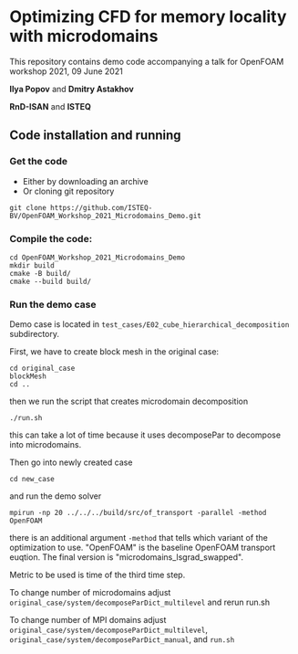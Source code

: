 Optimizing CFD for memory locality with microdomains
====================================================

This repository contains demo code accompanying a talk for OpenFOAM workshop 2021, 09 June 2021

**Ilya Popov** and **Dmitry Astakhov**

**RnD-ISAN** and **ISTEQ**

Code installation and running
-----------------------------

### Get the code

- Either by downloading an archive
- Or cloning git repository

```
git clone https://github.com/ISTEQ-BV/OpenFOAM_Workshop_2021_Microdomains_Demo.git
```

### Compile the code:

```
cd OpenFOAM_Workshop_2021_Microdomains_Demo
mkdir build
cmake -B build/
cmake --build build/
```

### Run the demo case

Demo case is located in `test_cases/E02_cube_hierarchical_decomposition` subdirectory.

First, we have to create block mesh in the original case:

```
cd original_case
blockMesh
cd ..
```

then we run the script that creates microdomain decomposition

```
./run.sh
```

this can take a lot of time because it uses decomposePar to decompose into microdomains.

Then go into newly created case

```
cd new_case
```

and run the demo solver

```
mpirun -np 20 ../../../build/src/of_transport -parallel -method OpenFOAM
```

there is an additional argument `-method`
that tells which variant of the optimization to use. 
"OpenFOAM" is the baseline OpenFOAM transport euqtion. 
The final version is "microdomains_lsgrad_swapped".

Metric to be used is time of the third time step.

To change number of microdomains adjust `original_case/system/decomposeParDict_multilevel` and rerun run.sh

To change number of MPI domains adjust `original_case/system/decomposeParDict_multilevel`, `original_case/system/decomposeParDict_manual`, and `run.sh`
